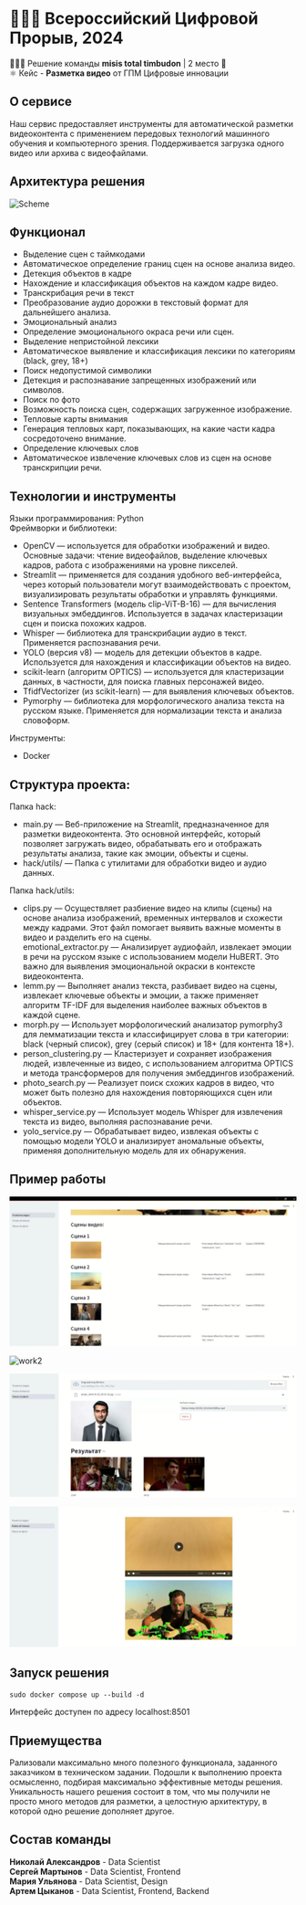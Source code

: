 # 👨🏻‍💻 Всероссийский Цифровой Прорыв, 2024 
🙋🏻‍♂️ Решение команды **misis total timbudon** | 2 место 🥈  
⚛️ Кейс - **Разметка видео** от ГПМ Цифровые инновации

## О сервисе
Наш сервис предоставляет инструменты для автоматической разметки видеоконтента с применением передовых технологий машинного обучения и компьютерного зрения. Поддерживается загрузка одного видео или архива с видеофайлами.

## Архитектура решения
![Scheme](https://github.com/Artem216/gpmdi_hack/blob/main/img/архитектура.png)

## Функционал
* Выделение сцен с таймкодами
* Автоматическое определение границ сцен на основе анализа видео.
* Детекция объектов в кадре
* Нахождение и классификация объектов на каждом кадре видео.
* Транскрибация речи в текст
* Преобразование аудио дорожки в текстовый формат для дальнейшего анализа.
* Эмоциональный анализ
* Определение эмоционального окраса речи или сцен.
* Выделение непристойной лексики
* Автоматическое выявление и классификация лексики по категориям (black, grey, 18+)
* Поиск недопустимой символики
* Детекция и распознавание запрещенных изображений или символов.
* Поиск по фото
* Возможность поиска сцен, содержащих загруженное изображение.
* Тепловые карты внимания
* Генерация тепловых карт, показывающих, на какие части кадра сосредоточено внимание.
* Определение ключевых слов
* Автоматическое извлечение ключевых слов из сцен на основе транскрипции речи.

## Технологии и инструменты  
Языки программирования: Python  
Фреймворки и библиотеки:  
* OpenCV — используется для обработки изображений и видео. Основные задачи: чтение видеофайлов, выделение ключевых кадров, работа с изображениями на уровне пикселей.  
* Streamlit — применяется для создания удобного веб-интерфейса, через который пользователи могут взаимодействовать с проектом, визуализировать результаты обработки и управлять функциями.  
* Sentence Transformers (модель clip-ViT-B-16) — для вычисления визуальных эмбеддингов. Используется в задачах кластеризации сцен и поиска похожих кадров.  
* Whisper — библиотека для транскрибации аудио в текст. Применяется распознавания речи.  
* YOLO (версия v8) — модель для детекции объектов в кадре. Используется для нахождения и классификации объектов на видео.  
* scikit-learn (алгоритм OPTICS) — используется для кластеризации данных, в частности, для поиска главных персонажей видео.  
* TfidfVectorizer (из scikit-learn) — для выявления ключевых объектов.  
* Pymorphy — библиотека для морфологического анализа текста на русском языке. Применяется для нормализации текста и анализа словоформ.
  
Инструменты:  
* Docker  

## Структура проекта:  
Папка hack:  
* main.py — Веб-приложение на Streamlit, предназначенное для разметки видеоконтента. Это основной интерфейс, который позволяет загружать видео, обрабатывать его и отображать результаты анализа, такие как эмоции, объекты и сцены.  
* hack/utils/ — Папка с утилитами для обработки видео и аудио данных.
  
Папка hack/utils:  
* clips.py — Осуществляет разбиение видео на клипы (сцены) на основе анализа изображений, временных интервалов и схожести между кадрами. Этот файл помогает выявить важные моменты в видео и разделить его на сцены.  
emotional_extractor.py — Анализирует аудиофайл, извлекает эмоции в речи на русском языке с использованием модели HuBERT. Это важно для выявления эмоциональной окраски в контексте видеоконтента.  
* lemm.py — Выполняет анализ текста, разбивает видео на сцены, извлекает ключевые объекты и эмоции, а также применяет алгоритм TF-IDF для выделения наиболее важных объектов в каждой сцене.  
* morph.py — Использует морфологический анализатор pymorphy3 для лемматизации текста и классифицирует слова в три категории: black (черный список), grey (серый список) и 18+ (для контента 18+).  
* person_clustering.py — Кластеризует и сохраняет изображения людей, извлеченные из видео, с использованием алгоритма OPTICS и метода трансформеров для получения эмбеддингов изображений.  
* photo_search.py — Реализует поиск схожих кадров в видео, что может быть полезно для нахождения повторяющихся сцен или объектов.  
* whisper_service.py — Использует модель Whisper для извлечения текста из видео, выполняя распознавание речи.  
* yolo_service.py — Обрабатывает видео, извлекая объекты с помощью модели YOLO и анализирует аномальные объекты, применяя дополнительную модель для их обнаружения.  


## Пример работы  
![work1](https://github.com/marulyanova/gpmdi_hack/blob/main/img/работа1.png)

![work2](https://github.com/marulyanova/gpmdi_hack/blob/main/img/работа2.png)

![work3](https://github.com/marulyanova/gpmdi_hack/blob/main/img/работа3.png)

![work4](https://github.com/marulyanova/gpmdi_hack/blob/main/img/работа4.png)

## Запуск решения
```
sudo docker compose up --build -d
```  
Интерфейс доступен по адресу localhost:8501  
## Приемущества  
Рализовали максимально много полезного функционала, заданного заказчиком в техническом задании. Подошли к выполнению проекта осмысленно, подбирая максимально эффективные методы решения.  
Уникальность нашего решения состоит в том, что мы получили не просто много методов для разметки, а целостную архитектуру, в которой одно решение дополняет другое.

## Состав команды
**Николай Александров** - Data Scientist  
**Сергей Мартынов** - Data Scientist, Frontend  
**Мария Ульянова** - Data Scientist, Design  
**Артем Цыканов** - Data Scientist, Frontend, Backend
